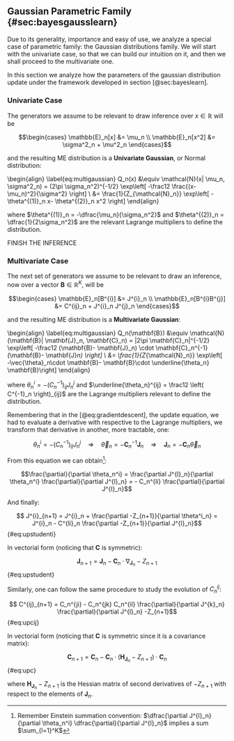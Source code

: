 
## Gaussian Parametric Family {#sec:bayesgausslearn}

Due to its generality, importance and easy of use, we analyze a special case of parametric family: the Gaussian distributions family. We will start with the univariate case, so that we can build our intuition on it, and then we shall proceed to the multivariate one.

In this section we analyze how the parameters of the gaussian distribution update under the framework developed in section [@sec:bayeslearn].

### Univariate Case

The generators we assume to be relevant to draw inference over $x\in \mathbb{R}$ will be

$$\begin{cases}
    \mathbb{E}_n[x]   &= \mu_n \\  
    \mathbb{E}_n[x^2] &= \sigma^2_n + \mu^2_n
  \end{cases}$$

and the resulting ME distribution is a **Univariate Gaussian**, or Normal distribution:

\begin{align}
    \label{eq:multigaussian}
      Q_n(x) &\equiv \mathcal{N}(x| \mu_n, \sigma^2_n) = (2\pi \sigma_n^2)^{-1/2} \exp\left[ -\frac12 \frac{(x- \mu_n)^2}{\sigma^2} \right] \\
             &= \frac{1}{Z_{\mathcal{N}_n}} \exp\left[ -\theta^{(1)}_n x- \theta^{(2)}_n x^2 \right]
\end{align}

where $\theta^{(1)}_n = -\dfrac{\mu_n}{\sigma_n^2}$ and $\theta^{(2)}_n =  \dfrac{1}{2\sigma_n^2}$ are the relevant Lagrange multipliers to define the distribution.

FINISH THE INFERENCE

### Multivariate Case

The next set of generators we assume to be relevant to draw an inference, now over a vector $\mathbf{B}\in \mathbb{R}^K$, will be

$$\begin{cases}
    \mathbb{E}_n[B^{i}] &= J^{i}_n \\  
    \mathbb{E}_n[B^{i}B^{j}] &= C^{ij}_n + J^{i}_n J^{j}_n
    \end{cases}$$

and the resulting ME distribution is a **Multivariate Gaussian**:

\begin{align}
    \label{eq:multigaussian}
      Q_n(\mathbf{B}) &\equiv \mathcal{N}(\mathbf{B}| \mathbf{J}_n, \mathbf{C}_n) = |2\pi \mathbf{C}_n|^{-1/2} \exp\left[ -\frac12 (\mathbf{B}- \mathbf{J}_n) \cdot \mathbf{C}_n^{-1} (\mathbf{B}- \mathbf{J}_n) \right] \\
    &= \frac{1}{Z_{\mathcal{N}_n}} \exp\left[ -\vec{\theta}_n\cdot \mathbf{B}- \mathbf{B}\cdot \underline{\theta_n} \mathbf{B}\right]
\end{align}

where $\theta^i_n = - \left( C^{-1}_n\right)_{ij}J^{j}_n$ and $\underline{\theta_n}^{ij} =  \frac12 \left( C^{-1}_n \right)_{ij}$ are the Lagrange multipliers relevant to define the distribution.

Remembering that in the [@eq:gradientdescent], the update equation, we had to evaluate a derivative with respective to the Lagrange multipliers, we transform that derivative in another, more tractable, one:

$$\theta^i_n = - \left( C^{-1}_n\right)_{ij}J^{j}_n\quad \Rightarrow\quad \vec{\theta}_n =  - \mathbf{C}_n^{-1} \mathbf{J}_n\quad \Rightarrow\quad \mathbf{J}_n = - \mathbf{C}_n \vec{\theta}_n$$

From this equation we can obtain[^einstein-reminder]:

$$\frac{\partial}{\partial \theta_n^i} = \frac{\partial J^{l}_n}{\partial \theta_n^i} \frac{\partial}{\partial J^{l}_n} = - C_n^{li} \frac{\partial}{\partial J^{l}_n}$$

And finally:

$$ J^{i}_{n+1} = J^{i}_n + \frac{\partial -Z_{n+1}}{\partial \theta^i_n} = J^{i}_n - C^{li}_n \frac{\partial -Z_{n+1}}{\partial J^{l}_n}$$ {#eq:upstudenti}

In vectorial form (noticing that $\mathbf{C}$ is symmetric):

$$ \mathbf{J}_{n+1} = \mathbf{J}_n - \mathbf{C}_n \cdot \nabla_{\mathbf{J}_n} -Z_{n+1}$$ {#eq:upstudent}

Similarly, one can follow the same procedure to study the evolution of $C^{ij}_n$:

$$ C^{ij}_{n+1} = C_n^{ji} - C_n^{jk} C_n^{il} \frac{\partial}{\partial J^{k}_n} \frac{\partial}{\partial J^{l}_n} -Z_{n+1}$$ {#eq:upcij}

In vectorial form (noticing that $\mathbf{C}$ is symmetric since it is a covariance matrix):

$$ \mathbf{C}_{n+1} = \mathbf{C}_n - \mathbf{C}_n \cdot \left( \mathbf{H}_{\mathbf{J}_n} -Z_{n+1} \right) \cdot \mathbf{C}_n $$ {#eq:upc}

where $\mathbf{H}_{\mathbf{J}_n} -Z_{n+1}$ is the Hessian matrix of second derivatives of $-Z_{n+1}$ with respect to the elements of $\mathbf{J}_n$.


[^einstein-reminder]:

    Remember Einstein summation convention: $\dfrac{\partial J^{l}_n}{\partial \theta_n^i} \dfrac{\partial}{\partial J^{l}_n}$ implies a sum $\sum_{l=1}^K$
